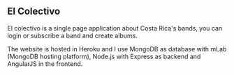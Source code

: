 ## El Colectivo

El colectivo is a single page application about Costa Rica's bands, you can login or subscribe a band and create albums.

The website is hosted in Heroku and I use MongoDB as database with mLab (MongoDB hosting platform), 
Node.js with Express as backend and AngularJS in the frontend.
